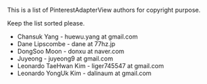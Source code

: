 This is a list of PinterestAdapterView authors for copyright purpose.

Keep the list sorted please.

 * Chansuk Yang - huewu.yang at gmail.com
 * Dane Lipscombe - dane at 77hz.jp
 * DongSoo Moon - donxu at naver.com
 * Juyeong - juyeong9 at gmail.com
 * Leonardo TaeHwan Kim - liger745547 at gmail.com
 * Leonardo YongUk Kim - dalinaum at gmail.com


